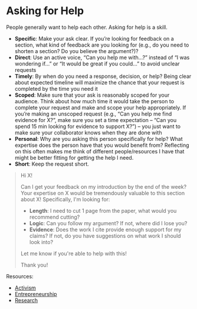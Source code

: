 # Asking for Help

People generally want to help each other. Asking for help is a skill.

- **Specific**: Make your ask clear. If you’re looking for feedback on a section, what kind of feedback are you looking for (e.g., do you need to shorten a section? Do you believe the argument?)?
- **Direct**: Use an active voice, “Can you help me with…?” instead of “I was wondering if…” or “It would be great if you could…” to avoid unclear requests
- **Timely**: By when do you need a response, decision, or help? Being clear about expected timeline will maximize the chance that your request is completed by the time you need it
- **Scoped**: Make sure that your ask is reasonably scoped for your audience. Think about how much time it would take the person to complete your request and make and scope your help appropriately. If you’re making an unscoped request (e.g., “Can you help me find evidence for X?”, make sure you set a time expectation – “Can you spend 15 min looking for evidence to support X?”) – you just want to make sure your collaborator knows when they are done with
- **Personal**: Why are you asking this person specifically for help? What expertise does the person have that you would benefit from? Reflecting on this often makes me think of different people/resources I have that might be better fitting for getting the help I need.
- **Short**: Keep the request short.

> Hi X!
>
> Can I get your feedback on my introduction by the end of the week? Your expertise on X would be tremendously valuable to this section about X!
> Specifically, I'm looking for:
>
> - **Length**: I need to cut 1 page from the paper, what would you recommend cutting?
> - **Logic**: Can you follow my argument? If not, where did I lose you?
> - **Evidence**: Does the work I cite provide enough support for my claims? If not, do you have suggestions on what work I should look into?
>
> Let me know if you're able to help with this!
>
> Thank you!

Resources:

- [Activism](https://indivisible.org/sites/default/files/resources/2020-05-29_organizing_training_indivisible_recruitment_guide.pdf)
- [Entrepreneurship](https://mathventurepartners.com/blog/2021/1/26/how-to-get-better-introductions/)
- [Research](https://doi.org/10.1145/3173574.3173596)
